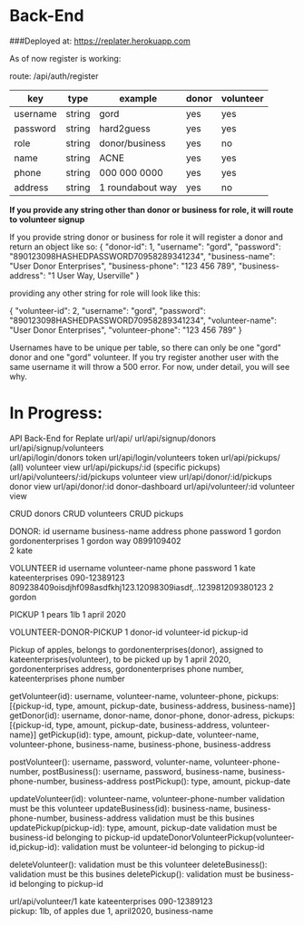 # Back-End

###Deployed at: https://replater.herokuapp.com

As of now register is working: 

route: /api/auth/register

key|type|example|donor|volunteer
---|---|---|---|---
username|string|gord|yes|yes
password|string|hard2guess|yes|yes
role|string|donor/business|yes|no
name|string|ACNE|yes|yes
phone|string|000 000 0000|yes|yes
address|string|1 roundabout way|yes|no



**If you provide any string other than donor or business for role, it will route to volunteer signup**

If you provide string donor or business for role it will register a donor and return an object like so:
{
    "donor-id": 1,
    "username": "gord",
    "password": "890123098HASHEDPASSWORD70958289341234",
    "business-name": "User Donor Enterprises",
    "business-phone": "123 456 789",
    "business-address": "1 User Way, Userville"
}

providing any other string for role will look like this: 

{
    "volunteer-id": 2,
    "username": "gord",
    "password": "890123098HASHEDPASSWORD70958289341234",
    "volunteer-name": "User Donor Enterprises",
    "volunteer-phone": "123 456 789"
}

Usernames have to be unique per table, so there can only be one "gord" donor and one "gord" volunteer.
If you try register another user with the same username it will throw a 500 error. For now, under detail, you will see why.





# In Progress:
API Back-End for Replate
url/api/
url/api/signup/donors
url/api/signup/volunteers           
url/api/login/donors                token
url/api/login/volunteers            token
url/api/pickups/                    (all) volunteer view
url/api/pickups/:id                 (specific pickups) 
url/api/volunteers/:id/pickups      volunteer view
url/api/donor/:id/pickups           donor view
url/api/donor/:id                   donor-dashboard
url/api/volunteer/:id               volunteer view

CRUD donors
CRUD volunteers
CRUD pickups

DONOR:
id  username    business-name     address         phone         password
1   gordon  gordonenterprises   1 gordon way    0899109402      
2   kate

VOLUNTEER
id  username    volunteer-name  phone                           password
1   kate    kateenterprises     090-12389123                    809238409oisdjhf098asdfkhj123.12098309iasdf,..123981209380123
2   gordon

PICKUP
1   pears  1lb                 1 april 2020

VOLUNTEER-DONOR-PICKUP
1   donor-id    volunteer-id     pickup-id


Pickup of apples, belongs to gordonenterprises(donor), assigned to kateenterprises(volunteer), to be picked up by 1 april 2020, gordonenterprises address, gordonenterprises phone number, kateenterprises phone number

getVolunteer(id):   username, volunteer-name, volunteer-phone, pickups: [{pickup-id, type, amount, pickup-date, business-address, business-name}]
getDonor(id):       username, donor-name, donor-phone, donor-adress, pickups: [{pickup-id, type, amount, pickup-date, business-address, volunteer-name}]
getPickup(id):      type, amount, pickup-date, volunteer-name, volunteer-phone, business-name, business-phone, business-address

postVolunteer():    username, password, volunter-name, volunteer-phone-number, 
postBusiness():     username, password, business-name, business-phone-number, business-address
postPickup():       type, amount, pickup-date

updateVolunteer(id):                  volunteer-name, volunteer-phone-number                                validation must be this volunteer
updateBusiness(id):                   business-name, business-phone-number, business-address                validation must be this busines
updatePickup(pickup-id):              type, amount, pickup-date                                             validation must be business-id belonging to pickup-id
updateDonorVolunteerPickup(volunteer-id,pickup-id):                                                         validation must be volunteer-id belonging to pickup-id

deleteVolunteer():                                                                                          validation must be this volunteer
deleteBusiness():                                                                                           validation must be this busines
deletePickup():                                                                                             validation must be business-id belonging to pickup-id

url/api/volunteer/1
kate kateenterprises 090-12389123  
        pickup: 1lb, of apples due 1, april2020, business-name
